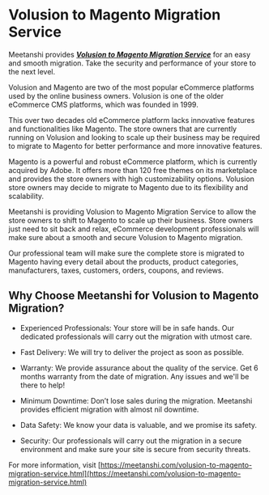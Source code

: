 # Volusion to Magento Migration Service


Meetanshi provides ***[Volusion to Magento Migration Service](https://meetanshi.com/volusion-to-magento-migration-service.html)*** for an easy and smooth migration. Take the security and performance of your store to the next level.


Volusion and Magento are two of the most popular eCommerce platforms used by the online business owners. Volusion is one of the older eCommerce CMS platforms, which was founded in 1999.

This over two decades old eCommerce platform lacks innovative features and functionalities like Magento. The store owners that are currently running on Volusion and looking to scale up their business may be required to migrate to Magento for better performance and more innovative features.

Magento is a powerful and robust eCommerce platform, which is currently acquired by Adobe. It offers more than 120 free themes on its marketplace and provides the store owners with high customizability options. Volusion store owners may decide to migrate to Magento due to its flexibility and scalability.

Meetanshi is providing Volusion to Magento Migration Service to allow the store owners to shift to Magento to scale up their business. Store owners just need to sit back and relax, eCommerce development professionals will make sure about a smooth and secure Volusion to Magento migration.

Our professional team will make sure the complete store is migrated to Magento having every detail about the products, product categories, manufacturers, taxes, customers, orders, coupons, and reviews.


## Why Choose Meetanshi for Volusion to Magento Migration?

* Experienced Professionals: Your store will be in safe hands. Our dedicated professionals will carry out the migration with utmost care.

* Fast Delivery: We will try to deliver the project as soon as possible.

* Warranty: We provide assurance about the quality of the service. Get 6 months warranty from the date of migration. Any issues and we'll be there to help!

* Minimum Downtime: Don’t lose sales during the migration. Meetanshi provides efficient migration with almost nil downtime.

* Data Safety: We know your data is valuable, and we promise its safety.

* Security: Our professionals will carry out the migration in a secure environment and make sure your site is secure from security threats.

For more information, visit [https://meetanshi.com/volusion-to-magento-migration-service.html](https://meetanshi.com/volusion-to-magento-migration-service.html)





